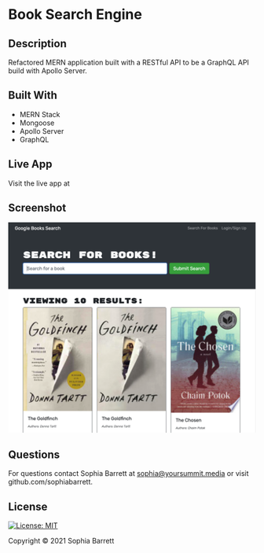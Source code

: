 # Book Search Engine

## Description

Refactored MERN application built with a RESTful API to be a GraphQL API build with Apollo Server.

## Built With

- MERN Stack
- Mongoose
- Apollo Server
- GraphQL

## Live App

Visit the live app at []()

## Screenshot

![screenshot](./screenshot.png)

## Questions

For questions contact Sophia Barrett at sophia@yoursummit.media or visit github.com/sophiabarrett.

## License

[![License: MIT](https://img.shields.io/badge/License-MIT-yellow.svg)](./LICENSE)

Copyright © 2021 Sophia Barrett
